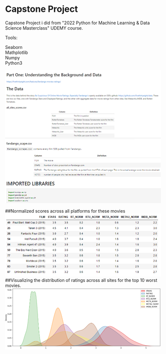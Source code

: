
# Capstone Project

Capstone Project i did from "2022 Python for Machine Learning & Data Science Masterclass" UDEMY course.

Tools:

Seaborn\
Mathplotlib\
Numpy\
Python3

![](1.png)
![](2.png)

##Normalized scores across all platforms for these movies
![](3.png)
##Visualizing the distribution of ratings across all sites for the top 10 worst movies.
![](4.png)
